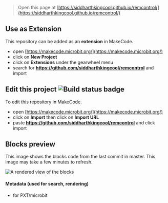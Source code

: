 
> Open this page at [https://siddharthkingcool.github.io/remcontrol/](https://siddharthkingcool.github.io/remcontrol/)

## Use as Extension

This repository can be added as an **extension** in MakeCode.

* open [https://makecode.microbit.org/](https://makecode.microbit.org/)
* click on **New Project**
* click on **Extensions** under the gearwheel menu
* search for **https://github.com/siddharthkingcool/remcontrol** and import

## Edit this project ![Build status badge](https://github.com/siddharthkingcool/remcontrol/workflows/MakeCode/badge.svg)

To edit this repository in MakeCode.

* open [https://makecode.microbit.org/](https://makecode.microbit.org/)
* click on **Import** then click on **Import URL**
* paste **https://github.com/siddharthkingcool/remcontrol** and click import

## Blocks preview

This image shows the blocks code from the last commit in master.
This image may take a few minutes to refresh.

![A rendered view of the blocks](https://github.com/siddharthkingcool/remcontrol/raw/master/.github/makecode/blocks.png)

#### Metadata (used for search, rendering)

* for PXT/microbit
<script src="https://makecode.com/gh-pages-embed.js"></script><script>makeCodeRender("{{ site.makecode.home_url }}", "{{ site.github.owner_name }}/{{ site.github.repository_name }}");</script>
